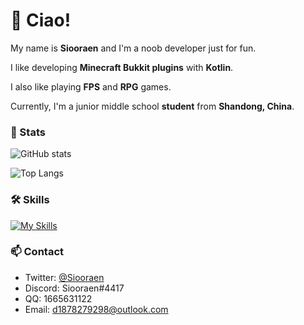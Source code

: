 # 🎉 Ciao!

My name is **Siooraen** and I'm a noob developer just for fun.

I like developing **Minecraft Bukkit plugins** with **Kotlin**.

I also like playing **FPS** and **RPG** games.

Currently, I'm a junior middle school **student** from **Shandong, China**.

### 📖 Stats

![GitHub stats](https://github-readme-stats.vercel.app/api?username=Siooraen&bg_color=50,cbbc9b,459cc9&include_all_commits=true&count_private=true&show_icons=true&locale=en)

![Top Langs](https://github-readme-stats.vercel.app/api/top-langs/?username=Siooraen&layout=compact&bg_color=50,cbbc9b,459cc9&locale=en)

### 🛠️ Skills

[![My Skills](https://skillicons.dev/icons?i=kotlin,java,cpp,md,git,idea,vscode,ps)](https://skillicons.dev)

### 📫 Contact

- Twitter: [@Siooraen](https://twitter.com/Siooraen)
- Discord: Siooraen#4417
- QQ: 1665631122
- Email: d1878279298@outlook.com
